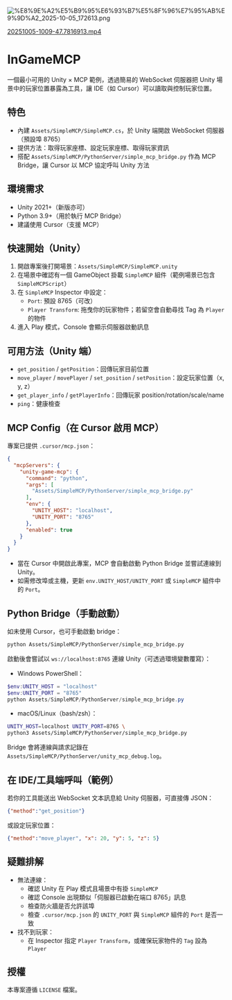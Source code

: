 ![%E8%9E%A2%E5%B9%95%E6%93%B7%E5%8F%96%E7%95%AB%E9%9D%A2_2025-10-05_172613.png](https://storage.googleapis.com/dashboard-51ba6.appspot.com/0187f40317b38859b4e48fa43bc74ce8.png?GoogleAccessId=firebase-adminsdk-jd298%40dashboard-51ba6.iam.gserviceaccount.com&Expires=16725225600&Signature=QMhLhj4n0ssrNMD%2FmmrXJXx9AuB00W5NwiY5EWU4gp7g2MM%2BTVJkw0ZXhHpyQcl5uzH6paMCJF%2FpwhAj2N8g6w5GtMqQobf%2BFfizPd3ugzSZaPE4nx%2BDj60YGJXXXZKfdZEr72i4%2F%2BZiCvEoZZcL0SB62pBsuBuI81nn9U95frysze9fCbRY6t4zFvX%2BnrzwTUzhV8QMlHiR2wLKs7%2BWCPzJE2fHLWGN72PsbV05XNI7nezEtYiDCGyt%2BDrrYQWVfNw%2FoQpPu%2F2oToLn7s0kv7Y3JnEy52xwRQbC1Jn%2BmioZJIyGWkr6Cg5BHWrjY%2BekMR7ZKEEAqnHaM9lAEFr5rg%3D%3D)

[20251005-1009-47.7816913.mp4](https://prod-files-secure.s3.us-west-2.amazonaws.com/595010d7-414b-4824-894d-bffa456d64a3/39d0964b-8130-456e-96aa-77c8796ddd9a/20251005-1009-47.7816913.mp4?X-Amz-Algorithm=AWS4-HMAC-SHA256&X-Amz-Content-Sha256=UNSIGNED-PAYLOAD&X-Amz-Credential=ASIAZI2LB46627S3WAWU%2F20251005%2Fus-west-2%2Fs3%2Faws4_request&X-Amz-Date=20251005T103721Z&X-Amz-Expires=3600&X-Amz-Security-Token=IQoJb3JpZ2luX2VjENb%2F%2F%2F%2F%2F%2F%2F%2F%2F%2FwEaCXVzLXdlc3QtMiJGMEQCIHt4AjWnBCBcPGEy8ehwcg5NFZAuUv8kTZWsDNDE%2BQhpAiBxMyH58kjzcbpScicXW1cwpcV1wwY5H1yKbFNlwVbcbCr%2FAwhvEAAaDDYzNzQyMzE4MzgwNSIMXCl%2FRHBT7BXI6O2sKtwDEP9DOgPo4RuFT5al8hEE0bNmg1RTgykcdxcEFtG%2B%2BWnKti4zeVxQWYuL34j7kXAPEJIhLZnKaqdTVs3Ef44aJYVv7Axh%2FGFv%2FRQsRokT8IlpnEhb3QAdAZDTJRc3Hw42tXtIrvmXwxBAFUwQ3icHAvqbbLZyRkw9IDSMOOhxUu%2FYB6hWAXdpCgUEXMTHo4vq6ze3yMXLiYDhe%2FDdPv5Np4zv%2BOw96ZSq1iQQjZfh1u0dr4Wb6p2yKxVw7wa5rg95nxWJaXK%2BkH6nqPVGZC3DD2tuEyDgKcPkYy0jkkiKQgFhZCJwrj7CFwbTz2dg4qsPX7AgqNeR7qo4ph%2FTkO%2FcMOm0B9SH0dUX87n6CP7QcRQVBP0Iz5fguQ6vD72Ftn1HvxXp88XhmOaxKR6UZKdK%2FE2P9%2FK9IU243HcMFyON67MHKZg05ssXiJfb7UrM2F7wr9uhy5HZvTWHEM9ihP8Zixbpr%2B2J08qfNZPZAWkZW4Gxed57EUOvn5LlmbkGum%2FZQOum2WoWP01vdoj5ilEbQKXmeBsg8pGRFVLmKZ11MZ21lM6Qt9nXjJtjH1oygd3QJMOiNIAvf8yyQo9gavz84dDg%2FuqbY2hgZz2cY7kzggjmwKYPuHDI5uGoYY0wo4OIxwY6pgGKA41zTN2XrOAOGxS9hAt29WlvUJ9PIjxo4DXSvSX0qrk%2BjR93Og1Z9lwahLJazugv30kTVa1qIHYBPqxJqhDU4opvBBt75HlYVprGtrRLunRHh9BwK7V0TOxgh2enDh9VToszw4F1QOviqFtjBJulSOGaS5N6uxCSQgMNHixrxdcdhkwKrgccoz5A2oNjmns%2BeYiw%2F85OhpIMY9QMBDzS9JmoRRtm&X-Amz-Signature=45d7b6f748f99e3f15b236e5885b4f7bfb2e4af4a95ad4a7aa20bc8d40ed8649&X-Amz-SignedHeaders=host&x-amz-checksum-mode=ENABLED&x-id=GetObject)


# InGameMCP

一個最小可用的 Unity × MCP 範例，透過簡易的 WebSocket 伺服器把 Unity 場景中的玩家位置暴露為工具，讓 IDE（如 Cursor）可以讀取與控制玩家位置。

## 特色
- 內建 `Assets/SimpleMCP/SimpleMCP.cs`，於 Unity 端開啟 WebSocket 伺服器（預設埠 8765）
- 提供方法：取得玩家座標、設定玩家座標、取得玩家資訊
- 搭配 `Assets/SimpleMCP/PythonServer/simple_mcp_bridge.py` 作為 MCP Bridge，讓 Cursor 以 MCP 協定呼叫 Unity 方法

## 環境需求
- Unity 2021+（新版亦可）
- Python 3.9+（用於執行 MCP Bridge）
- 建議使用 Cursor（支援 MCP）

## 快速開始（Unity）
1. 開啟專案後打開場景：`Assets/SimpleMCP/SimpleMCP.unity`
2. 在場景中確認有一個 GameObject 掛載 `SimpleMCP` 組件（範例場景已包含 `SimpleMCPScript`）
3. 在 `SimpleMCP` Inspector 中設定：
   - `Port`: 預設 8765（可改）
   - `Player Transform`: 拖曳你的玩家物件；若留空會自動尋找 Tag 為 `Player` 的物件
4. 進入 Play 模式，Console 會顯示伺服器啟動訊息

## 可用方法（Unity 端）
- `get_position` / `getPosition`：回傳玩家目前位置
- `move_player` / `movePlayer` / `set_position` / `setPosition`：設定玩家位置（x, y, z）
- `get_player_info` / `getPlayerInfo`：回傳玩家 position/rotation/scale/name
- `ping`：健康檢查

## MCP Config（在 Cursor 啟用 MCP）
專案已提供 `.cursor/mcp.json`：

```json
{
  "mcpServers": {
    "unity-game-mcp": {
      "command": "python",
      "args": [
        "Assets/SimpleMCP/PythonServer/simple_mcp_bridge.py"
      ],
      "env": {
        "UNITY_HOST": "localhost",
        "UNITY_PORT": "8765"
      },
      "enabled": true
    }
  }
}
```

- 當在 Cursor 中開啟此專案，MCP 會自動啟動 Python Bridge 並嘗試連線到 Unity。
- 如需修改埠或主機，更新 `env.UNITY_HOST/UNITY_PORT` 或 `SimpleMCP` 組件中的 `Port`。

## Python Bridge（手動啟動）
如未使用 Cursor，也可手動啟動 bridge：

```bash
python Assets/SimpleMCP/PythonServer/simple_mcp_bridge.py
```

啟動後會嘗試以 `ws://localhost:8765` 連線 Unity（可透過環境變數覆寫）：

- Windows PowerShell：
```powershell
$env:UNITY_HOST = "localhost"
$env:UNITY_PORT = "8765"
python Assets/SimpleMCP/PythonServer/simple_mcp_bridge.py
```

- macOS/Linux（bash/zsh）：
```bash
UNITY_HOST=localhost UNITY_PORT=8765 \
python3 Assets/SimpleMCP/PythonServer/simple_mcp_bridge.py
```

Bridge 會將連線與請求記錄在 `Assets/SimpleMCP/PythonServer/unity_mcp_debug.log`。

## 在 IDE/工具端呼叫（範例）
若你的工具能送出 WebSocket 文本訊息給 Unity 伺服器，可直接傳 JSON：

```json
{"method":"get_position"}
```

或設定玩家位置：

```json
{"method":"move_player", "x": 20, "y": 5, "z": 5}
```

## 疑難排解
- 無法連線：
  - 確認 Unity 在 Play 模式且場景中有掛 `SimpleMCP`
  - 確認 Console 出現類似「伺服器已啟動在端口 8765」訊息
  - 檢查防火牆是否允許該埠
  - 檢查 `.cursor/mcp.json` 的 `UNITY_PORT` 與 `SimpleMCP` 組件的 `Port` 是否一致
- 找不到玩家：
  - 在 Inspector 指定 `Player Transform`，或確保玩家物件的 `Tag` 設為 `Player`

## 授權
本專案遵循 `LICENSE` 檔案。
